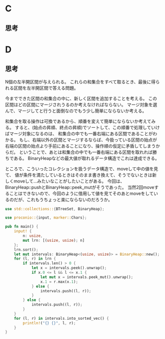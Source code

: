 # C
## 思考

# D
## 思考
N個の左半開区間が与えられる。
これらの和集合をすべて取るとき、最後に得られる区間を左半開区間で答える問題。

今までできた区間の和集合の中に、新しく区間を追加することを考える。
この区間はどの区間にマージされうるのか考えなければならない。
マージ対象を選んで、マージしてと行うと面倒なのでもう少し簡単にならないか考える。

和集合を取る操作は可換であるから、順番を変えて簡単にならないか考えてみる。
すると、(始点の昇順、終点の昇順)でソートして、この順番で処理していけばマージ対象になるのは、
和集合の中でも一番右端にある区間であることがわかる。
もし、右端以外の区間とマージするならば、今扱っている区間の始点が右端の区間の始点より手前にあることになり、操作順の仮定に矛盾してしまうからだ。
ということで、あとは和集合の中でも一番右端にある区間を取れれば勝ちである。
BinaryHeapなどの最大値が取れるデータ構造でこれは達成できる。

ところで、こういったコレクションを扱うデータ構造で、moveして中の値を見て、
値が条件を満たしているときはそのまま書き換えて、そうでないときは新しくmoveして…みたいなことがしたいことがある。
今回は、BinaryHeap::pushとBinaryHeap::peek_mutがそうであった。
当然2回moveすることはできないので、今回のように借用して値を見てそのあとmoveをしているのだが、これもうちょっと楽にならないのだろうか。
```rust
use std::collections::{BTreeSet, BinaryHeap};

use proconio::{input, marker::Chars};

pub fn main() {
    input! {
        n: usize,
        mut lrn: [(usize, usize); n]
    };
    lrn.sort();
    let mut intervals: BinaryHeap<(usize, usize)> = BinaryHeap::new();
    for (l, r) in lrn {
        if intervals.len() > 0 {
            let x = intervals.peek().unwrap();
            if x.0 <= l && l <= x.1 {
                let mut x = intervals.peek_mut().unwrap();
                x.1 = r.max(x.1);
            } else {
                intervals.push((l, r));
            }
        } else {
            intervals.push((l, r));
        }
    }
    for (l, r) in intervals.into_sorted_vec() {
        println!("{} {}", l, r);
    }
}

```
